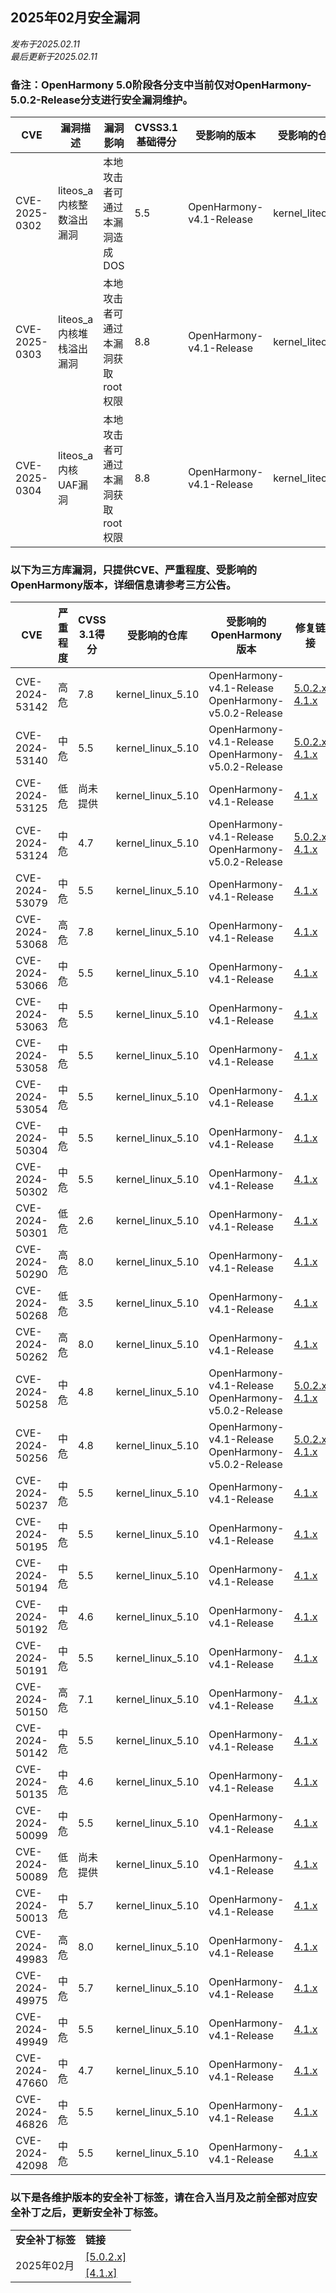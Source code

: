 ## 2025年02月安全漏洞
_发布于2025.02.11_<br/>
_最后更新于2025.02.11_

### 备注：OpenHarmony 5.0阶段各分支中当前仅对OpenHarmony-5.0.2-Release分支进行安全漏洞维护。

| CVE            | 漏洞描述 | 漏洞影响 | CVSS3.1基础得分 | 受影响的版本 | 受影响的仓库 | 修复链接 |
| -------------- | -------- | -------- | --------------- | ------------ | ------------ | -------- |
| CVE-2025-0302 | liteos_a内核整数溢出漏洞 | 本地攻击者可通过本漏洞造成DOS | 5.5 | OpenHarmony-v4.1-Release | kernel_liteos_a | [4.1.x](https://gitee.com/openharmony/kernel_liteos_a/pulls/1260) |  
| CVE-2025-0303 | liteos_a内核堆栈溢出漏洞 | 本地攻击者可通过本漏洞获取root权限 | 8.8 | OpenHarmony-v4.1-Release | kernel_liteos_a | [4.1.x](https://gitee.com/openharmony/kernel_liteos_a/pulls/1258) |  
| CVE-2025-0304 | liteos_a内核UAF漏洞 | 本地攻击者可通过本漏洞获取root权限 | 8.8 | OpenHarmony-v4.1-Release | kernel_liteos_a | [4.1.x](https://gitee.com/openharmony/kernel_liteos_a/pulls/1254) |  


### 以下为三方库漏洞，只提供CVE、严重程度、受影响的OpenHarmony版本，详细信息请参考三方公告。

| CVE            | 严重程度 | CVSS 3.1得分 |受影响的仓库 | 受影响的OpenHarmony版本                                      | 修复链接                                               |
| -------------- | -------- | ------------ |-------------| ------------------------------------------------------------ | ------------------------------------------------------ |
| CVE-2024-53142 | 高危 | 7.8 | kernel_linux_5.10 | OpenHarmony-v4.1-Release<br/>OpenHarmony-v5.0.2-Release | [5.0.2.x](https://gitee.com/openharmony/kernel_linux_5.10/pulls/1731)<br/>[4.1.x](https://gitee.com/openharmony/kernel_linux_5.10/pulls/1732) 
| CVE-2024-53140 | 中危 | 5.5 | kernel_linux_5.10 | OpenHarmony-v4.1-Release<br/>OpenHarmony-v5.0.2-Release | [5.0.2.x](https://gitee.com/openharmony/kernel_linux_5.10/pulls/1731)<br/>[4.1.x](https://gitee.com/openharmony/kernel_linux_5.10/pulls/1732) 
| CVE-2024-53125 | 低危 | 尚未提供| kernel_linux_5.10 | OpenHarmony-v4.1-Release | [4.1.x](https://gitee.com/openharmony/kernel_linux_5.10/pulls/1718) 
| CVE-2024-53124 | 中危 | 4.7 | kernel_linux_5.10 | OpenHarmony-v4.1-Release<br/>OpenHarmony-v5.0.2-Release | [5.0.2.x](https://gitee.com/openharmony/kernel_linux_5.10/pulls/1731)<br/>[4.1.x](https://gitee.com/openharmony/kernel_linux_5.10/pulls/1732) 
| CVE-2024-53079 | 中危 | 5.5 | kernel_linux_5.10 | OpenHarmony-v4.1-Release | [4.1.x](https://gitee.com/openharmony/kernel_linux_5.10/pulls/1718) 
| CVE-2024-53068 | 高危 | 7.8 | kernel_linux_5.10 | OpenHarmony-v4.1-Release | [4.1.x](https://gitee.com/openharmony/kernel_linux_5.10/pulls/1718) 
| CVE-2024-53066 | 中危 | 5.5 | kernel_linux_5.10 | OpenHarmony-v4.1-Release | [4.1.x](https://gitee.com/openharmony/kernel_linux_5.10/pulls/1696) 
| CVE-2024-53063 | 中危 | 5.5 | kernel_linux_5.10 | OpenHarmony-v4.1-Release | [4.1.x](https://gitee.com/openharmony/kernel_linux_5.10/pulls/1713) 
| CVE-2024-53058 | 中危 | 5.5 | kernel_linux_5.10 | OpenHarmony-v4.1-Release | [4.1.x](https://gitee.com/openharmony/kernel_linux_5.10/pulls/1713) 
| CVE-2024-53054 | 中危 | 5.5 | kernel_linux_5.10 | OpenHarmony-v4.1-Release | [4.1.x](https://gitee.com/openharmony/kernel_linux_5.10/pulls/1718) 
| CVE-2024-50304 | 中危 | 5.5 | kernel_linux_5.10 | OpenHarmony-v4.1-Release | [4.1.x](https://gitee.com/openharmony/kernel_linux_5.10/pulls/1713) 
| CVE-2024-50302 | 中危 | 5.5 | kernel_linux_5.10 | OpenHarmony-v4.1-Release | [4.1.x](https://gitee.com/openharmony/kernel_linux_5.10/pulls/1718) 
| CVE-2024-50301 | 低危 | 2.6 | kernel_linux_5.10 | OpenHarmony-v4.1-Release | [4.1.x](https://gitee.com/openharmony/kernel_linux_5.10/pulls/1696) 
| CVE-2024-50290 | 高危 | 8.0 | kernel_linux_5.10 | OpenHarmony-v4.1-Release | [4.1.x](https://gitee.com/openharmony/kernel_linux_5.10/pulls/1693) 
| CVE-2024-50268 | 低危 | 3.5 | kernel_linux_5.10 | OpenHarmony-v4.1-Release | [4.1.x](https://gitee.com/openharmony/kernel_linux_5.10/pulls/1713) 
| CVE-2024-50262 | 高危 | 8.0 | kernel_linux_5.10 | OpenHarmony-v4.1-Release | [4.1.x](https://gitee.com/openharmony/kernel_linux_5.10/pulls/1696) 
| CVE-2024-50258 | 中危 | 4.8 | kernel_linux_5.10 | OpenHarmony-v4.1-Release<br/>OpenHarmony-v5.0.2-Release | [5.0.2.x](https://gitee.com/openharmony/kernel_linux_5.10/pulls/1731)<br/>[4.1.x](https://gitee.com/openharmony/kernel_linux_5.10/pulls/1732) 
| CVE-2024-50256 | 中危 | 4.8 | kernel_linux_5.10 | OpenHarmony-v4.1-Release<br/>OpenHarmony-v5.0.2-Release | [5.0.2.x](https://gitee.com/openharmony/kernel_linux_5.10/pulls/1731)<br/>[4.1.x](https://gitee.com/openharmony/kernel_linux_5.10/pulls/1732) 
| CVE-2024-50237 | 中危 | 5.5 | kernel_linux_5.10 | OpenHarmony-v4.1-Release | [4.1.x](https://gitee.com/openharmony/kernel_linux_5.10/pulls/1696) 
| CVE-2024-50195 | 中危 | 5.5 | kernel_linux_5.10 | OpenHarmony-v4.1-Release | [4.1.x](https://gitee.com/openharmony/kernel_linux_5.10/pulls/1696) 
| CVE-2024-50194 | 中危 | 5.5 | kernel_linux_5.10 | OpenHarmony-v4.1-Release | [4.1.x](https://gitee.com/openharmony/kernel_linux_5.10/pulls/1718) 
| CVE-2024-50192 | 中危 | 4.6 | kernel_linux_5.10 | OpenHarmony-v4.1-Release | [4.1.x](https://gitee.com/openharmony/kernel_linux_5.10/pulls/1693) 
| CVE-2024-50191 | 中危 | 5.5 | kernel_linux_5.10 | OpenHarmony-v4.1-Release | [4.1.x](https://gitee.com/openharmony/kernel_linux_5.10/pulls/1696) 
| CVE-2024-50150 | 高危 | 7.1 | kernel_linux_5.10 | OpenHarmony-v4.1-Release | [4.1.x](https://gitee.com/openharmony/kernel_linux_5.10/pulls/1696) 
| CVE-2024-50142 | 中危 | 5.5 | kernel_linux_5.10 | OpenHarmony-v4.1-Release | [4.1.x](https://gitee.com/openharmony/kernel_linux_5.10/pulls/1693) 
| CVE-2024-50135 | 中危 | 4.6 | kernel_linux_5.10 | OpenHarmony-v4.1-Release | [4.1.x](https://gitee.com/openharmony/kernel_linux_5.10/pulls/1693) 
| CVE-2024-50099 | 中危 | 5.5 | kernel_linux_5.10 | OpenHarmony-v4.1-Release | [4.1.x](https://gitee.com/openharmony/kernel_linux_5.10/pulls/1696) 
| CVE-2024-50089 | 低危 | 尚未提供 | kernel_linux_5.10 | OpenHarmony-v4.1-Release | [4.1.x](https://gitee.com/openharmony/kernel_linux_5.10/pulls/1696) 
| CVE-2024-50013 | 中危 | 5.7 | kernel_linux_5.10 | OpenHarmony-v4.1-Release | [4.1.x](https://gitee.com/openharmony/kernel_linux_5.10/pulls/1677) 
| CVE-2024-49983 | 高危 | 8.0 | kernel_linux_5.10 | OpenHarmony-v4.1-Release | [4.1.x](https://gitee.com/openharmony/kernel_linux_5.10/pulls/1680) 
| CVE-2024-49975 | 中危 | 5.7 | kernel_linux_5.10 | OpenHarmony-v4.1-Release | [4.1.x](https://gitee.com/openharmony/kernel_linux_5.10/pulls/1677) 
| CVE-2024-49949 | 中危 | 5.5 | kernel_linux_5.10 | OpenHarmony-v4.1-Release | [4.1.x](https://gitee.com/openharmony/kernel_linux_5.10/pulls/1696) 
| CVE-2024-47660 | 中危 | 4.7 | kernel_linux_5.10 | OpenHarmony-v4.1-Release | [4.1.x](https://gitee.com/openharmony/kernel_linux_5.10/pulls/1665) 
| CVE-2024-46826 | 中危 | 5.5 | kernel_linux_5.10 | OpenHarmony-v4.1-Release | [4.1.x](https://gitee.com/openharmony/kernel_linux_5.10/pulls/1723) 
| CVE-2024-42098 | 中危 | 5.5 | kernel_linux_5.10 | OpenHarmony-v4.1-Release | [4.1.x](https://gitee.com/openharmony/kernel_linux_5.10/pulls/1711) 

### 以下是各维护版本的安全补丁标签，请在合入当月及之前全部对应安全补丁之后，更新安全补丁标签。
<table>
	<tr>
		<td style="font-weight: bold">安全补丁标签</td>
		<td style="font-weight: bold">链接</td>
	</tr>
	<tr>
		<td rowspan="3">2025年02月</td>
		<td><a href="https://gitee.com/openharmony/startup_init/pulls/3526">[5.0.2.x]</a></td>
	</tr>
	<tr>
		<td><a href="https://gitee.com/openharmony/startup_init/pulls/3512">[4.1.x]</a></td>
	</tr>
</table>


